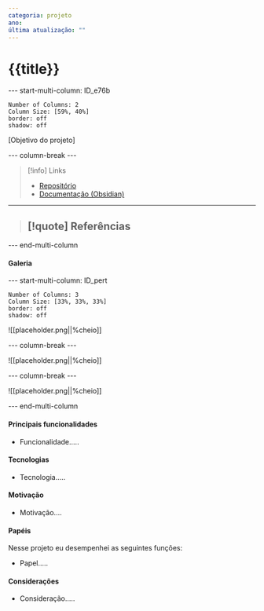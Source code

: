 ```yaml
---
categoria: projeto
ano: 
última atualização: ""
---
```


# {{title}}

--- start-multi-column: ID_e76b

```column-settings
Number of Columns: 2
Column Size: [59%, 40%]
border: off
shadow: off
```

[Objetivo do projeto]

--- column-break ---

> [!info] Links
> 
> - [Repositório]()
> - [Documentação (Obsidian)]()

---

> [!quote] Referências
>- 

--- end-multi-column

#### Galeria

--- start-multi-column: ID_pert

```column-settings
Number of Columns: 3
Column Size: [33%, 33%, 33%]
border: off
shadow: off
```

![[placeholder.png||%cheio]]

--- column-break ---

![[placeholder.png||%cheio]]

--- column-break ---

![[placeholder.png||%cheio]]

--- end-multi-column

#### Principais funcionalidades

- Funcionalidade.....

#### Tecnologias

- Tecnologia.....

#### Motivação

- Motivação....

#### Papéis

Nesse projeto eu desempenhei as seguintes funções:

- Papel.....

#### Considerações

- Consideração.....


